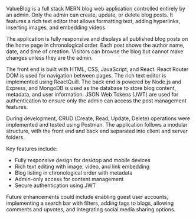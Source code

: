 ValueBlog is a full stack MERN blog web application controlled entirely by an admin. Only the admin can create, update, or delete blog posts. It features a rich text editor that allows formatting text, adding hyperlinks, inserting images, and embedding videos.

The application is fully responsive and displays all published blog posts on the home page in chronological order. Each post shows the author name, date, and time of creation. Visitors can browse the blog but cannot make changes unless they are the admin.

The front end is built with HTML, CSS, JavaScript, and React. React Router DOM is used for navigation between pages. The rich text editor is implemented using ReactQuill. The back end is powered by Node.js and Express, and MongoDB is used as the database to store blog content, metadata, and user information. JSON Web Tokens (JWT) are used for authentication to ensure only the admin can access the post management features.

During development, CRUD (Create, Read, Update, Delete) operations were implemented and tested using Postman. The application follows a modular structure, with the front end and back end separated into client and server folders.

Key features include:

* Fully responsive design for desktop and mobile devices
* Rich text editing with image, video, and link embedding
* Blog listing in chronological order with metadata
* Admin-only access for content management
* Secure authentication using JWT

Future enhancements could include enabling guest user accounts, implementing a search bar with filters, adding tags to blogs, allowing comments and upvotes, and integrating social media sharing options.


